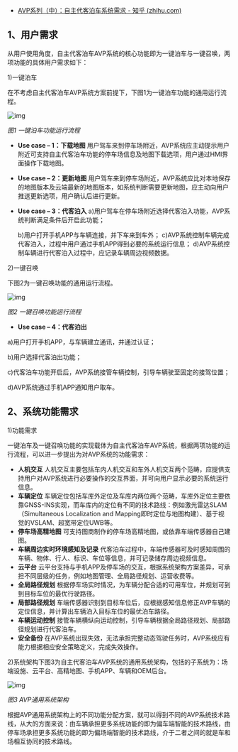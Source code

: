 - [AVP系列（中）：自主代客泊车系统需求 - 知乎 (zhihu.com)](https://zhuanlan.zhihu.com/p/369285716)

## **1、用户需求**

从用户使用角度，自主代客泊车AVP系统的核心功能即为一键泊车与一键召唤，两项功能的具体用户需求如下：

1)一键泊车

在不考虑自主代客泊车AVP系统方案前提下，下图1为一键泊车功能的通用运行流程。

![img](https://pic4.zhimg.com/80/v2-a401ec8c21f4d0dd630cbb2ab678a3c3_720w.jpg)

*图1 一键泊车功能运行流程*

- **Use case – 1：下载地图**
  用户驾车来到停车场附近，AVP系统应主动提示用户附近可支持自主代客泊车功能的停车场信息及地图下载选项，用户通过HMI界面操作下载地图。

- **Use case – 2：更新地图**
  用户驾车来到停车场附近，AVP系统应比对本地保存的地图版本及云端最新的地图版本，如系统判断需要更新地图，应主动向用户推送更新选项，用户确认后进行更新。

- **Use case – 3：代客泊入**
  a)用户驾车在停车场附近选择代客泊入功能，AVP系统判断满足条件后开启此功能；

  b)用户打开手机APP与车辆连接，并下车来到车外；
  c)AVP系统控制车辆完成代客泊入，过程中用户通过手机APP得到必要的系统运行信息；
  d)AVP系统控制车辆进行代客泊入过程中，应记录车辆周边视频数据。

2)一键召唤

下图2为一键召唤功能的通用运行流程。

![img](https://pic4.zhimg.com/80/v2-e6ab1ea1f2170d197199b4f18bcefdab_720w.jpg)

*图2 一键召唤功能运行流程*

- **Use case – 4：代客泊出**

a)用户打开手机APP，与车辆建立通讯，并通过认证；

b)用户选择代客泊出功能；

c)代客泊车功能开启后，AVP系统接管车辆控制，引导车辆驶至固定的接驾位置；

d)AVP系统通过手机APP通知用户取车。

## **2、系统功能需求**

1)功能需求

一键泊车及一键召唤功能的实现载体为自主代客泊车AVP系统，根据两项功能的运行流程，可以进一步提出为对AVP系统的功能需求：

- **人机交互**
  人机交互主要包括车内人机交互和车外人机交互两个范畴，应提供支持用户对AVP系统进行必要操作的交互界面，并可向用户显示必要的系统运行信息。
- **车辆定位**
  车辆定位包括车库外定位及车库内两位两个范畴，车库外定位主要依靠GNSS-INS实现，而车库内的定位有不同的技术路线：例如激光雷达SLAM（Simultaneous Localization and Mapping即时定位与地图构建）、基于视觉的VSLAM、超宽带定位UWB等。
- **停车场高精地图**
  可支持图商制作的停车场高精地图，或依靠车端传感器自己建图。
- **车辆周边实时环境感知及记录**
  代客泊车过程中，车端传感器可及时感知周围的车辆、物体、行人、标识、车位等信息，并可记录储存周边视频信息。
- **云平台**
  云平台支持与手机APP及停车场的交互，根据系统架构方案差异，可承担不同层级的任务，例如地图管理、全局路径规划、运营收费等。
- **全局路径规划**
  根据停车场实时情况，为车辆分配合适的可用车位，并规划可到到目标车位的最优行驶路径。
- **局部路径规划**
  车端传感器识别到目标车位后，应根据感知信息修正AVP车辆的定位信息，并计算出车辆泊入目标车位的最优泊车路径。
- **车辆运动控制**
  接管车辆横纵向运动控制，引导车辆根据全局路径规划、局部路径规划进行代客泊车。
- **安全备份**
  在AVP系统出现失效，无法承担完整动态驾驶任务时，AVP系统应有能力根据相应安全策略定义，完成失效操作。

2)系统架构下图3为自主代客泊车AVP系统的通用系统架构，包括的子系统为：场端设施、云平台、高精地图、手机APP、车辆和OEM后台。

![img](https://pic2.zhimg.com/80/v2-d036c1be6633555dc34ec5830e593919_720w.jpg)

*图3 AVP通用系统架构*

根据AVP通用系统架构上的不同功能分配方案，就可以得到不同的AVP系统技术路线，从大的方面来说：由车辆承担更多系统功能的即为偏车端智能的技术路线，由停车场承担更多系统功能的即为偏场端智能的技术路线，介于二者之间的就是车和场相互协同的技术路线。